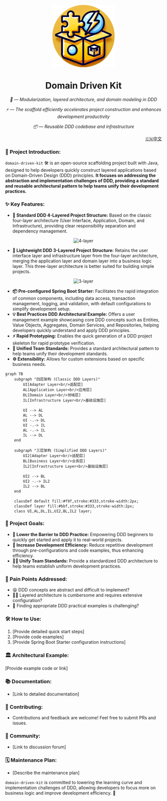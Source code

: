 <p align="center">
    <img src="./logo.png" alt="ddk logo" width=200 height=200 />
</p>
<h1 align="center">Domain Driven Kit</h1>
<p align="center">
    <em >🧩 — Modularization, layered architecture, and domain modeling in DDD</em>
</p>
<p align="center">
    <em>⚡ — The scaffold efficiently accelerates project construction and enhances development productivity</em>
</p>
<p align="center">
    <em>📦 — Reusable DDD codebase and infrastructure</em>
</p>

<p align="right"><a href="README.md">🇨🇳中文</a></p>

### 🚀 Project Introduction:

`domain-driven-kit` 🛠️ is an open-source scaffolding project built with Java, designed to help developers quickly construct layered applications based on Domain-Driven Design (DDD) principles. **It focuses on addressing the abstraction and implementation challenges of DDD, providing a standard and reusable architectural pattern to help teams unify their development practices.**

### ✨ Key Features:

*   **🧱 Standard DDD 4-Layered Project Structure:** Based on the classic four-layer architecture (User Interface, Application, Domain, and Infrastructure), providing clear responsibility separation and dependency management.
<p align="center">
    <img src="./ddk-archetypes/ddk-layer4-archetype/4-layers.png" alt="4-layer" width=500/>
</p>

*   **🎈 Lightweight DDD 3-Layered Project Structure:** Retains the user interface layer and infrastructure layer from the four-layer architecture, merging the application layer and domain layer into a business logic layer. This three-layer architecture is better suited for building simple projects.
<p align="center">
    <img src="./ddk-archetypes/ddk-layer3-archetype/3-layers.png" alt="3-layer" width=500/>
</p>

*   **📦 Pre-configured Spring Boot Starter:** Facilitates the rapid integration of common components, including data access, transaction management, logging, and validation, with default configurations to simplify development setup.
*   **💡 Best Practices DDD Architectural Example:** Offers a user management example showcasing core DDD concepts such as Entities, Value Objects, Aggregates, Domain Services, and Repositories, helping developers quickly understand and apply DDD principles.
*   **⚡ Rapid Prototyping:** Enables the quick generation of a DDD project skeleton for rapid prototype verification.
*   **🤝 Unified Team Standards:** Provides a standard architectural pattern to help teams unify their development standards.
*   **⚙️ Extensibility:** Allows for custom extensions based on specific business needs.

```mermaid
graph TB
    subgraph "四层架构 (Classic DDD Layers)"
        UI[Adapter Layer<br/>适配层]
        AL[Application Layer<br/>应用层]
        DL[Domain Layer<br/>领域层]
        IL[Infrastructure Layer<br/>基础设施层]
        
        UI --> AL
        AL --> DL
        UI -.-> DL
        UI -.-> IL
        AL -.-> IL
        IL --> DL
    end

    subgraph "三层架构 (Simplified DDD Layers)"
        UI2[Adapter Layer<br/>适配层]
        BL[Business Layer<br/>业务层]
        IL2[Infrastructure Layer<br/>基础设施层]
        
        UI2 --> BL
        UI2 -.-> IL2
        IL2 --> BL
    end

    classDef default fill:#f9f,stroke:#333,stroke-width:2px;
    classDef layer fill:#bbf,stroke:#333,stroke-width:2px;
    class UI,AL,DL,IL,UI2,BL,IL2 layer;
```

### 🎯 Project Goals:

*   **🌱 Lower the Barrier to DDD Practice:** Empowering DDD beginners to quickly get started and apply it to real-world projects.
*   **🚀 Increase Development Efficiency:** Reduce repetitive development through pre-configurations and code examples, thus enhancing efficiency.
*   **👨‍💻 Unify Team Standards:** Provide a standardized DDD architecture to help teams establish uniform development practices.

### 🤔 Pain Points Addressed:

*   😫  DDD concepts are abstract and difficult to implement?
*   😵‍💫 Layered architecture is cumbersome and requires extensive configuration?
*   🧐  Finding appropriate DDD practical examples is challenging?

### 🛠️ How to Use:

1.  [Provide detailed quick start steps]
2.  [Provide code examples]
3.  [Provide Spring Boot Starter configuration instructions]

### 🏛️ Architectural Example:

[Provide example code or link]

### 📚 Documentation:

*   [Link to detailed documentation]

### 🤝 Contributing:

*   Contributions and feedback are welcome! Feel free to submit PRs and issues.

### 💬 Community:

*   [Link to discussion forum]

### 🗓️ Maintenance Plan:

*   [Describe the maintenance plan]

`domain-driven-kit` is committed to lowering the learning curve and implementation challenges of DDD, allowing developers to focus more on business logic and improve development efficiency. 🚀
